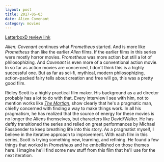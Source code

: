```yaml
---
layout: post
title: 2017-06-03 
date: Alien Covenant
category: movies
---
```

 
[LetterboxD review link](https://letterboxd.com/samarthbhaskar/film/alien-covenant/)

<em>Alien: Covenant</em> continues what <em>Prometheus</em> started. And is more like <em>Prometheus</em> than like the earlier <em>Alien</em> films. If the earlier films in this series were mostly horror movies. <em>Prometheus</em> was more action but still a lot of philosophizing. And <em>Covenant</em> is even more of a conventional action movie. In so far as action movies are concerned, I don't think this is a highly successful one. But as far as sci-fi, mythical, modern philosophizing, action-packed fairy tells about creation and free will go, this was a pretty good film.

Ridley Scott is a highly practical film maker. His background as a ad director probably has a lot to do with that. Every interview I see with him, not to mention works like <em><a href="https://letterboxd.com/samarthbhaskar/film/the-martian/">The Martian</a></em>, show clearly that he's a pragmatic man, chiefly concerned with finding a way to make things work. In all his pragmatism, he has realized that the source of energy for these movies is no longer the Aliens themselves, but characters like David/Walter. He has deftly transitioned the series and relied on great performances by Michael Fassbender to keep breathing life into this story. As a pragmatist myself, I believe in the iterative approach to improvement. With each film in this series, Scott is trying something new, learning, and refining. He found a few things that worked in <em>Prometheus</em> and he embellished on those themes here. I imagine he'll find some new stuff from this film that he'll use for the next iteration. 
